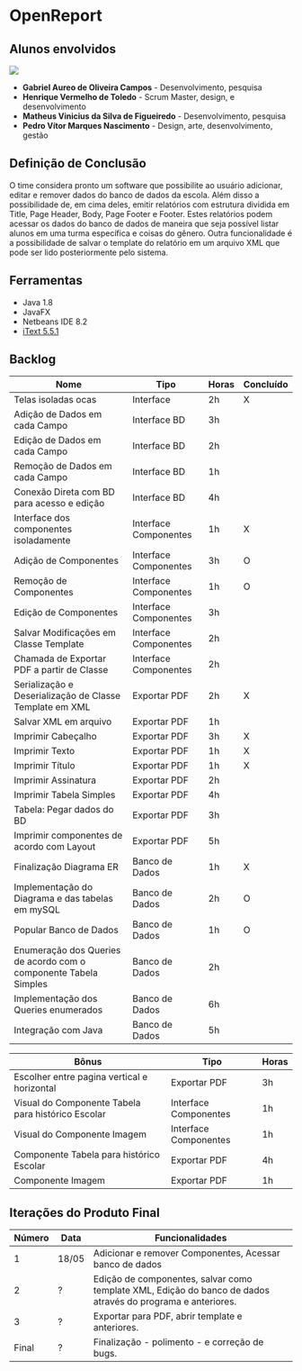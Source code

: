 # OpenReport

## Alunos envolvidos
![](https://i.imgur.com/u5xvRsc.png)
   * **Gabriel Aureo de Oliveira Campos** - Desenvolvimento, pesquisa
   * **Henrique Vermelho de Toledo** - Scrum Master, design, e desenvolvimento
   * **Matheus Vinicius da Silva de Figueiredo** - Desenvolvimento, pesquisa
   * **Pedro Vítor Marques Nascimento** - Design, arte, desenvolvimento, gestão

## Definição de Conclusão
O time considera pronto um software que possibilite ao usuário adicionar, editar e remover dados do banco de dados da escola. Além disso a possibilidade de, em cima deles, emitir relatórios com estrutura dividida em Title, Page Header, Body, Page Footer e Footer. Estes relatórios podem acessar os dados do banco de dados de maneira que seja possível listar alunos em uma turma específica e coisas do gênero. Outra funcionalidade é a possibilidade de salvar o template do relatório em um arquivo XML que pode ser lido posteriormente pelo sistema.

## Ferramentas
* Java 1.8
* JavaFX
* Netbeans IDE 8.2
* [iText 5.5.1](https://drive.google.com/open?id=14n_LnNdxtv4bUePJbjCPg-2EbdQmsler)

## Backlog
Nome|Tipo|Horas|Concluído
-----|----|----|-----
|Telas isoladas ocas|Interface|2h|X
|Adição de Dados em cada Campo|Interface BD|3h|
|Edição de Dados em cada Campo|Interface BD|2h|
|Remoção de Dados em cada Campo|Interface BD|1h|
|Conexão Direta com BD para acesso e edição|Interface BD|4h|
|Interface dos componentes isoladamente|Interface Componentes|1h|X
|Adição de Componentes|Interface Componentes|3h|O
|Remoção de Componentes|Interface Componentes|1h|O
|Edição de Componentes|Interface Componentes|3h|
|Salvar Modificações em Classe Template|Interface Componentes|2h|
|Chamada de Exportar PDF a partir de Classe|Interface Componentes|2h|
|Serialização e Deserialização de Classe Template em XML|Exportar PDF|2h|X
|Salvar XML em arquivo|Exportar PDF|1h|
|Imprimir Cabeçalho|Exportar PDF|3h|X
|Imprimir Texto|Exportar PDF|1h|X
|Imprimir Título|Exportar PDF|1h|X
|Imprimir Assinatura|Exportar PDF|2h|
|Imprimir Tabela Simples|Exportar PDF|4h|
|Tabela: Pegar dados do BD|Exportar PDF|3h|
|Imprimir componentes de acordo com Layout|Exportar PDF|5h|
|Finalização Diagrama ER|Banco de Dados|1h|X
|Implementação do Diagrama e das tabelas em mySQL|Banco de Dados|2h|O
|Popular Banco de Dados|Banco de Dados|1h|O
|Enumeração dos Queries de acordo com o componente Tabela Simples|Banco de Dados|2h|
|Implementação dos Queries enumerados|Banco de Dados|6h|
|Integração com Java|Banco de Dados|5h|

Bônus|Tipo|Horas
----|----|-----
Escolher entre pagina vertical e horizontal|Exportar PDF|3h
Visual do Componente Tabela para histórico Escolar|Interface Componentes|1h
Visual do Componente Imagem |Interface Componentes|1h
Componente Tabela para histórico Escolar|Exportar PDF|4h
Componente Imagem |Exportar PDF|1h

## Iterações do Produto Final
Número|Data|Funcionalidades
----|----|-----
1|18/05|Adicionar e remover Componentes, Acessar banco de dados
2|?|Edição de componentes, salvar como template XML, Edição do banco de dados através do programa e anteriores.
3|?|Exportar para PDF, abrir template e anteriores.
Final|?|Finalização - polimento - e correção de bugs.

